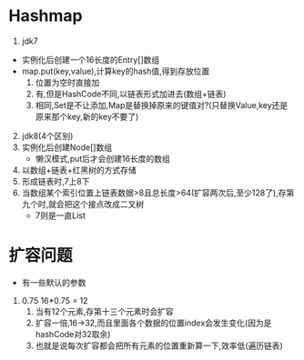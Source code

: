 # Hashmap
1. jdk7 
- 实例化后创建一个16长度的Entry[]数组
- map.put(key,value),计算key的hash值,得到存放位置
    1. 位置为空时直接加
    2. 有,但是HashCode不同,以链表形式加进去(数组+链表)
    3. 相同,Set是不让添加,Map是替换掉原来的键值对?(只替换Value,key还是原来那个key,新的key不要了)
    
2. jdk8(4个区别)
1. 实例化后创建Node[]数组
    - 懒汉模式,put后才会创建16长度的数组
2. 以数组+链表+红黑树的方式存储
3. 形成链表时,7上8下
4. 当数组某个索引位置上链表数据>8且总长度>64(扩容两次后,至少128了),存第九个时,就会把这个接点改成二叉树
    - 7则是一直List


# 扩容问题
- 有一些默认的参数
1. 0.75 16*0.75 = 12
    1. 当有12个元素,存第十三个元素时会扩容
    2. 扩容一倍,16->32,而且里面各个数据的位置index会发生变化(因为是hashCode对32取余)
    3. 也就是说每次扩容都会把所有元素的位置重新算一下,效率低(遍历链表)
